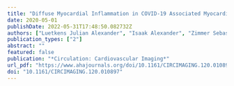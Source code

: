 ```yaml
---
title: "Diffuse Myocardial Inflammation in COVID-19 Associated Myocarditis Detected by Multiparametric Cardiac Magnetic Resonance Imaging"
date: 2020-05-01
publishDate: 2022-05-31T17:48:50.082732Z
authors: ["Luetkens Julian Alexander", "Isaak Alexander", "Zimmer Sebastian", "Nattermann Jacob", "Sprinkart Alois Martin", "Boesecke Christoph", "Rieke Gereon Jonas", "Zachoval Christian", "Heine Annkristin", "Velten Markus", "Duerr Georg Daniel"]
publication_types: ["2"]
abstract: ""
featured: false
publication: "*Circulation: Cardiovascular Imaging*"
url_pdf: "https://www.ahajournals.org/doi/10.1161/CIRCIMAGING.120.010897"
doi: "10.1161/CIRCIMAGING.120.010897"
---
```


